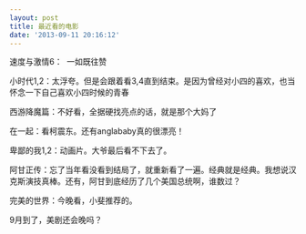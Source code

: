 ```yaml
---
layout: post
title: 最近看的电影
date: '2013-09-11 20:16:12'
---
```



速度与激情6：  一如既往赞

小时代1,2：太浮夸。但是会跟着看3,4直到结束。是因为曾经对小四的喜欢，也当怀念一下自己喜欢小四时候的青春

西游降魔篇：不好看，全据硬找亮点的话，就是那个大妈了

在一起：看柯震东。还有anglababy真的很漂亮！

卑鄙的我1,2：动画片。大爷最后看不下去了。

阿甘正传：忘了当年看没看到结局了，就重新看了一遍。经典就是经典。我想说汉克斯演技真棒。还有，阿甘到底经历了几个美国总统啊，谁数过？

完美的世界：今晚看，小斐推荐的。

9月到了，美剧还会晚吗？

 


